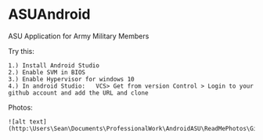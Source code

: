 # ASUAndroid
ASU Application for Army Military Members

Try this:
```
1.) Install Android Studio
2.) Enable SVM in BIOS
3.) Enable Hypervisor for windows 10
4.) In android Studio:   VCS> Get from version Control > Login to your github account and add the URL and clone
```
Photos:
```
![alt text](http:\Users\Sean\Documents\ProfessionalWork\AndroidASU\ReadMePhotos\GitHubURL.jpg)
